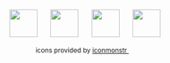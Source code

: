 <br>
<div align="center">

<a href="https://vladde.net/"><img src="https://public.vladde.net/iconmonstr/globe.svg" width="50"></a>&nbsp;&nbsp;&nbsp;&nbsp;&nbsp;
<a href="https://twitter.com/vladdeSV"><img src="https://public.vladde.net/iconmonstr/twitter.svg" width="50"></a>&nbsp;&nbsp;&nbsp;&nbsp;&nbsp;
<a href="https://www.instagram.com/vladdesv/"><img src="https://public.vladde.net/iconmonstr/instagram.svg" width="50"></a>&nbsp;&nbsp;&nbsp;&nbsp;&nbsp;
<a href="https://www.youtube.com/channel/UC2rTBbXG_NwMVgtnSM0ErgQ"><img src="https://public.vladde.net/iconmonstr/youtube.svg" width="50"></a>

<sub>icons provided by [iconmonstr <img src="https://public.vladde.net/iconmonstr/iconmonstr.svg" width="10">](https://iconmonstr.com/)</sub>

</div>
